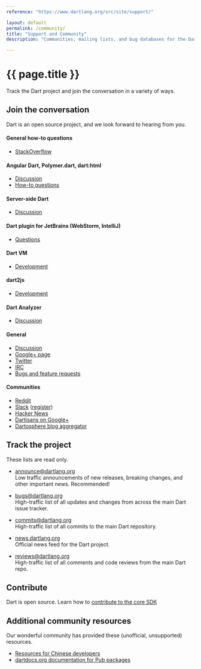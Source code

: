 ```yaml
---
reference: "https://www.dartlang.org/src/site/support/"

layout: default
permalink: /community/
title: "Support and Community"
description: "Communities, mailing lists, and bug databases for the Dart project."

---
```


# {{ page.title }}

Track the Dart project and join the conversation in a variety of ways.

## Join the conversation

Dart is an open source project, and we look forward to hearing from you.

#### General how-to questions

* [StackOverflow](http://stackoverflow.com/tags/dart)

#### Angular Dart, Polymer.dart, dart:html

* [Discussion](https://groups.google.com/a/dartlang.org/forum/#!forum/web)
* [How-to questions](http://stackoverflow.com/tags/dart-polymer)

#### Server-side Dart

* [Discussion](https://groups.google.com/a/dartlang.org/forum/?fromgroups#!forum/cloud)

#### Dart plugin for JetBrains (WebStorm, IntelliJ)

* [Questions](https://groups.google.com/a/dartlang.org/forum/#!forum/jetbrains-dart-plugin-discuss)

#### Dart VM

* [Development](https://groups.google.com/a/dartlang.org/forum/#!forum/vm-dev)

#### dart2js

* [Development](https://groups.google.com/a/dartlang.org/forum/#!forum/compiler-dev)

#### Dart Analyzer

* [Discussion](https://groups.google.com/a/dartlang.org/forum/#!forum/analyzer-discuss)

#### General

* [Discussion](https://groups.google.com/a/dartlang.org/forum/?fromgroups#!forum/misc)
* [Google+ page](https://plus.google.com/+dartlang)
* [Twitter](https://twitter.com/dart_lang)
* [IRC](http://webchat.freenode.net/?channels=dart)
* [Bugs and feature requests](http://dartbug.com/new)

#### Communities

* [Reddit](http://www.reddit.com/r/dartlang/)
* [Slack](https://dartlang.slack.com/) ([register](https://dartlang-slack.herokuapp.com/))
* [Hacker News](https://hn.algolia.com/?q=Dart#!/story/forever/0/Dart)
* [Dartisans on Google+](http://g.co/dartisans)
* [Dartosphere blog aggregator](http://dartosphere.org)

## Track the project

These lists are read only.

* [announce@dartlang.org](https://groups.google.com/a/dartlang.org/forum/?fromgroups#!forum/announce)<br>
  Low traffic announcements of new releases, breaking changes,
  and other important news. Recommended!

* [bugs@dartlang.org](https://groups.google.com/a/dartlang.org/forum/?fromgroups#!forum/bugs)<br>
  High-traffic list of all updates and changes from across the main Dart
  issue tracker.

* [commits@dartlang.org](https://groups.google.com/a/dartlang.org/forum/?fromgroups#!forum/commits)<br>
  High-traffic list of all commits to the main Dart repository.

* [news.dartlang.org](http://news.dartlang.org)<br>
  Official news feed for the Dart project.

* [reviews@dartlang.org](https://groups.google.com/a/dartlang.org/forum/?fromgroups#!forum/reviews)<br>
  High-traffic list of all comments and code reviews from the main
  Dart repo.

## Contribute

Dart is open source. Learn how to
[contribute to the core SDK](https://github.com/dart-lang/sdk/wiki/Contributing)

## Additional community resources

Our wonderful community has provided these
(unofficial, unsupported) resources.

* [Resources for Chinese developers](http://www.dartlang.cc/support/for-chinese.html)
* [dartdocs.org documentation for Pub packages](http://www.dartdocs.org)
